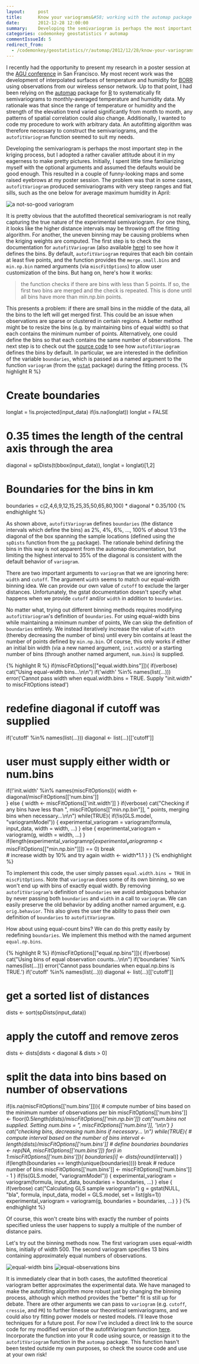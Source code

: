 ```yaml
---
layout:     post
title:      Know your variograms&#58; working with the automap package
date:       2012-12-28 12:00:00
summary:    Developing the semivariogram is perhaps the most important step in the kriging process, and a cavalier attitude can result in funny-looking maps and some raised eyebrows.
categories: codemonkey geostatistics r automap
commentIssueId: 5
redirect_from:
  - /codemonkey/geostatistics/r/automap/2012/12/28/know-your-variograms/
---
```


I recently had the opportunity to present my research in a poster session at the <a href="http://fallmeeting.agu.org/2012/">AGU conference</a> in San Francisco. My most recent work was the development of interpolated surfaces of temperature and humidity for <a href="http://www.blueoakranchreserve.org">BORR</a> using observations from our wireless sensor network. Up to that point, I had been relying on the <a href="http://cran.r-project.org/web/packages/automap/index.html">automap</a> package for <a href="http://www.r-project.org/">R</a> to systematically fit semivariograms to monthly-averaged temperature and humidity data. My rationale was that since the range of temperature or humidity and the strength of the elevation trend varied significantly from month to month, any patterns of spatial correlation could also change. Additionally, I wanted to code my procedure to work with arbitrary data. An autofitting algorithm was therefore necessary to construct the semivariograms, and the `autofitVariogram` function seemed to suit my needs.

Developing the semivariogram is perhaps the most important step in the kriging process, but I adopted a rather cavalier attitude about it in my eagerness to make pretty pictures. Initially, I spent little time familiarizing myself with the optional arguments and assumed the defaults would be good enough. This resulted in a couple of funny-looking maps and some raised eyebrows at my poster session. The problem was that in some cases, `autofitVariogram` produced semivariograms with very steep ranges and flat sills, such as the one below for average maximum humidity in April:

![a not-so-good variogram](/images/2012-12-28-humidity_avgmax_2011-04_KEDvariogram.png)

It is pretty obvious that the autofitted theoretical semivariogram is not really capturing the true nature of the experimental semivariogram. For one thing, it looks like the higher distance intervals may be throwing off the fitting algorithm. For another, the uneven binning may be causing problems when the kriging weights are computed. The first step is to check the documentation for `autofitVariogram` (also available <a href="http://www.inside-r.org/packages/cran/automap/docs/autofitVariogram">here</a>) to see how it defines the bins. By default, `autofitVariogram` requires that each bin contain at least five points, and the function provides the `merge.small.bins` and `min.np.bin` named arguments  (via `miscFitOptions`) to allow user customization of the bins. But hang on, here's how it works:

<blockquote>
the function checks if there are bins with less than 5 points. If so, the first two bins are merged and the check is repeated. This is done until all bins have more than min.np.bin points.
</blockquote>

This presents a problem: if there are small bins in the middle of the data, all the bins to the left will get merged first. This could be an issue when observations are sparse or clustered in certain regions. A better method might be to resize the bins (e.g. by maintaining bins of equal width) so that each contains the minimum number of points. Alternatively, one could define the bins so that each contains the same number of observations. The next step is to check out the <a href="https://bitbucket.org/paulhiemstra/automap">source code</a> to see how `autofitVariogram` defines the bins by default. In particular, we are interested in the definition of the variable `boundaries`, which is passed as a named argument to the function `variogram` (from the <a href="http://cran.r-project.org/web/packages/gstat/index.html">`gstat`</a> package) during the fitting process.
{% highlight R %}
# Create boundaries
longlat = !is.projected(input_data)
if(is.na(longlat)) longlat = FALSE
# 0.35 times the length of the central axis through the area
diagonal = spDists(t(bbox(input_data)), longlat = longlat)[1,2]
# Boundaries for the bins in km
boundaries = c(2,4,6,9,12,15,25,35,50,65,80,100) * 
             diagonal * 0.35/100
{% endhighlight %}

As shown above, `autofitVariogram` defines `boundaries` (the distance intervals which define the bins) as 2%, 4%, 6%, ..., 100% of about 1/3 the diagonal of the box spanning the sample locations (defined using the `spDists` function from the [`sp`](http://cran.r-project.org/web/packages/sp/index.html) package). The rationale behind defining the bins in this way is not apparent from the automap documentation, but limiting the highest interval to 35% of the diagonal is consistent with the default behavior of `variogram`.

There are two important arguments to `variogram` that we are ignoring here: `width` and `cutoff`. The argument `width` seems to match our equal-width binning idea. We can provide our own value of `cutoff` to exclude the larger distances. Unfortunately, the gstat documentation doesn't specify what happens when we provide `cutoff` and/or `width` in addition to `boundaries`.

No matter what, trying out different binning methods requires modifying `autofitVariogram`'s definition of `boundaries`. For using equal-width bins while maintaining a minimum number of points, We can skip the definition of `boundaries` entirely. We instead iteratively increase the value of `width` (thereby decreasing the number of bins) until every bin contains at least the number of points defined by `min.np.bin`. Of course, this only works if either an initial bin width (via a new named argument, `init.width`) or a starting number of bins (through another named argument, `num.bins`) is supplied.

{% highlight R %}
if(miscFitOptions[["equal.width.bins"]]){
  if(verbose) cat("Using equal-width bins...\n\n")
  if('width' %in% names(list(...))) error('Cannot pass width when equal.width.bins = TRUE. Supply "init.width" to miscFitOptions istead')
  # redefine diagonal if cutoff was supplied
  if('cutoff' %in% names(list(...))) diagonal <- list(...)[['cutoff']]
  # user must supply either width or num.bins
  if(!'init.width' %in% names(miscFitOptions)){
    width <- diagonal/miscFitOptions[['num.bins']]        
  } else {
    width <- miscFitOptions[['init.width']]
  }
  if(verbose) cat("Checking if any bins have less than ", miscFitOptions[["min.np.bin"]], " points, merging bins when necessary...\n\n")
  while(TRUE){
    if(!is(GLS.model, "variogramModel")) {
      experimental_variogram = variogram(formula, input_data, width = width, ...)
    } else {
      experimental_variogram = variogram(g, width = width, ...)
    }
    if(length(experimental_variogram$np[experimental_variogram$np < miscFitOptions[["min.np.bin"]]]) == 0) break            
    # increase width by 10% and try again
    width <- width*1.1
  }
}
{% endhighlight %}

To implement this code, the user simply passes `equal.width.bins = TRUE` in `miscFitOptions`. Note that `variogram` does some of its own binning, so we won't end up with bins of exactly equal width. By removing `autofitVariogram`'s definition of `boundaries` we avoid ambiguous behavior by never passing both `boundaries` and `width` in a call to `variogram`. We can easily preserve the old behavior by adding another named argument, e.g. `orig.behavior`. This also gives the user the ability to pass their own definition of `boundaries` to `autofitVariogram`.

How about using equal-count bins? We can do this pretty easily by redefining `boundaries`. We implement this method with the named argument `equal.np.bins`.

{% highlight R %}
if(miscFitOptions[["equal.np.bins"]]){
  if(verbose) cat("Using bins of equal observation counts...\n\n")
  if('boundaries' %in% names(list(...))) error('Cannot pass boundaries when equal.np.bins is TRUE.')
  if('cutoff' %in% names(list(...))) diagonal <- list(...)[['cutoff']]
  # get a sorted list of distances 
  dists <- sort(spDists(input_data))
  # apply the cutoff and remove zeros
  dists <- dists[dists < diagonal &amp; dists &gt; 0]
  # split the data into bins based on number of observations
  if(is.na(miscFitOptions[['num.bins']])){
    # compute number of bins based on the minimum number of observations per bin
    miscFitOptions[['num.bins']] <- floor(0.5*length(dists)/miscFitOptions[['min.np.bin']])
    cat("num.bins not supplied. Setting num.bins = ", miscFitOptions[['num.bins']], '\n\n')
  }
  cat("checking bins, decreasing num.bins if necessary... \n")
  while(TRUE){
    # compute interval based on the number of bins
    interval <- length(dists)/miscFitOptions[['num.bins']]
    # define boundaries
    boundaries <- rep(NA, miscFitOptions[['num.bins']])
    for(i in 1:miscFitOptions[['num.bins']]){
      boundaries[i] <- dists[round(i*interval)]
    }
    if(length(boundaries == length(unique(boundaries)))) break
    # reduce number of bins
    miscFitOptions[['num.bins']] <- miscFitOptions[['num.bins']] - 1 
  }
  if(!is(GLS.model, "variogramModel")) {
    experimental_variogram = variogram(formula, input_data, boundaries = boundaries, ...)
  } else {
    if(verbose) cat("Calculating GLS sample variogram\n")
    g = gstat(NULL, "bla", formula, input_data, model = GLS.model, set = list(gls=1))
    experimental_variogram = variogram(g, boundaries = boundaries, ...)
  }
}
{% endhighlight %}

Of course, this won't create bins with exactly the number of points specified unless the user happens to supply a multiple of the number of distance pairs.

Let's try out the binning methods now. The first variogram uses equal-width bins, initially of width 500. The second variogram specifies 13 bins containing approximately equal numbers of observations.

![equal-width bins](/images/2012-12-28-humidity_avgmax_experimental_variogram_equal_width__bin_init_width500.png)
![equal-observations bins](/images/2012-12-28-humidity_avgmax_autofit_variogram_equal_np__bin_num_bins13.png)


It is immediately clear that in both cases, the autofitted theoretical variogram better approximates the experimental data. We have managed to make the autofitting algorithm more robust just by changing the binning process, although which method provides the "better" fit is still up for debate. There are other arguments we can pass to `variogram` (e.g. `cutoff`, `cressie`, and `PR`) to further finesse our theoretical semivariograms, and we could also try fitting power models or nested models. I'll leave those techniques  for a future post. For now I've included a direct link to the source code for my modified version of the autofitVariogram function [here](https://github.com/mkoohafkan/UCBcode-R/blob/master/Borr-kriging/borr-autofitmod.R). Incorporate the function into your R code using source, or reassign it to the `autofitVariogram` function in the `automap` package. This function hasn't been tested outside my own purposes, so check the source code and use at your own risk!
